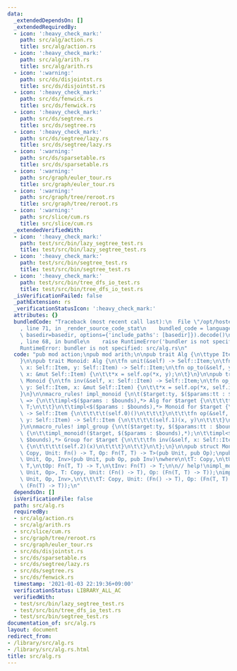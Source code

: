 ```yaml
---
data:
  _extendedDependsOn: []
  _extendedRequiredBy:
  - icon: ':heavy_check_mark:'
    path: src/alg/action.rs
    title: src/alg/action.rs
  - icon: ':heavy_check_mark:'
    path: src/alg/arith.rs
    title: src/alg/arith.rs
  - icon: ':warning:'
    path: src/ds/disjointst.rs
    title: src/ds/disjointst.rs
  - icon: ':heavy_check_mark:'
    path: src/ds/fenwick.rs
    title: src/ds/fenwick.rs
  - icon: ':heavy_check_mark:'
    path: src/ds/segtree.rs
    title: src/ds/segtree.rs
  - icon: ':heavy_check_mark:'
    path: src/ds/segtree/lazy.rs
    title: src/ds/segtree/lazy.rs
  - icon: ':warning:'
    path: src/ds/sparsetable.rs
    title: src/ds/sparsetable.rs
  - icon: ':warning:'
    path: src/graph/euler_tour.rs
    title: src/graph/euler_tour.rs
  - icon: ':warning:'
    path: src/graph/tree/reroot.rs
    title: src/graph/tree/reroot.rs
  - icon: ':warning:'
    path: src/slice/cum.rs
    title: src/slice/cum.rs
  _extendedVerifiedWith:
  - icon: ':heavy_check_mark:'
    path: test/src/bin/lazy_segtree_test.rs
    title: test/src/bin/lazy_segtree_test.rs
  - icon: ':heavy_check_mark:'
    path: test/src/bin/segtree_test.rs
    title: test/src/bin/segtree_test.rs
  - icon: ':heavy_check_mark:'
    path: test/src/bin/tree_dfs_io_test.rs
    title: test/src/bin/tree_dfs_io_test.rs
  _isVerificationFailed: false
  _pathExtension: rs
  _verificationStatusIcon: ':heavy_check_mark:'
  attributes: {}
  bundledCode: "Traceback (most recent call last):\n  File \"/opt/hostedtoolcache/Python/3.9.1/x64/lib/python3.9/site-packages/onlinejudge_verify/documentation/build.py\"\
    , line 71, in _render_source_code_stat\n    bundled_code = language.bundle(stat.path,\
    \ basedir=basedir, options={'include_paths': [basedir]}).decode()\n  File \"/opt/hostedtoolcache/Python/3.9.1/x64/lib/python3.9/site-packages/onlinejudge_verify/languages/user_defined.py\"\
    , line 68, in bundle\n    raise RuntimeError('bundler is not specified: {}'.format(path.as_posix()))\n\
    RuntimeError: bundler is not specified: src/alg.rs\n"
  code: "pub mod action;\npub mod arith;\n\npub trait Alg {\n\ttype Item: Copy;\n\
    }\n\npub trait Monoid: Alg {\n\tfn unit(&self) -> Self::Item;\n\tfn op(&self,\
    \ x: Self::Item, y: Self::Item) -> Self::Item;\n\tfn op_to(&self, y: Self::Item,\
    \ x: &mut Self::Item) {\n\t\t*x = self.op(*x, y);\n\t}\n}\n\npub trait Group:\
    \ Monoid {\n\tfn inv(&self, x: Self::Item) -> Self::Item;\n\tfn op_inv_to(&self,\
    \ y: Self::Item, x: &mut Self::Item) {\n\t\t*x = self.op(*x, self.inv(y))\n\t\
    }\n}\n\nmacro_rules! impl_monoid {\n\t($target:ty, $($params:tt : $bounds:tt),*)\
    \ => {\n\t\timpl<$($params : $bounds),*> Alg for $target {\n\t\t\ttype Item =\
    \ T;\n\t\t}\n\t\timpl<$($params : $bounds),*> Monoid for $target {\n\t\t\tfn unit(&self)\
    \ -> Self::Item {\n\t\t\t\t(self.0)()\n\t\t\t}\n\t\t\tfn op(&self, x: Self::Item,\
    \ y: Self::Item) -> Self::Item {\n\t\t\t\t(self.1)(x, y)\n\t\t\t}\n\t\t}\n\t};\n\
    }\n\nmacro_rules! impl_group {\n\t($target:ty, $($params:tt : $bounds:tt),*) =>\
    \ {\n\t\timpl_monoid!($target, $($params : $bounds),*);\n\t\timpl<$($params :\
    \ $bounds),*> Group for $target {\n\t\t\tfn inv(&self, x: Self::Item) -> Self::Item\
    \ {\n\t\t\t\t(self.2)(x)\n\t\t\t}\n\t\t}\n\t};\n}\n\npub struct MonoidImpl<T:\
    \ Copy, Unit: Fn() -> T, Op: Fn(T, T) -> T>(pub Unit, pub Op);\npub struct GroupImpl<T,\
    \ Unit, Op, Inv>(pub Unit, pub Op, pub Inv)\nwhere\n\tT: Copy,\n\tUnit: Fn() ->\
    \ T,\n\tOp: Fn(T, T) -> T,\n\tInv: Fn(T) -> T;\n\n// help!\nimpl_monoid!(MonoidImpl<T,\
    \ Unit, Op>, T: Copy, Unit: (Fn() -> T), Op: (Fn(T, T) -> T));\nimpl_group!(GroupImpl<T,\
    \ Unit, Op, Inv>,\n\t\t\tT: Copy, Unit: (Fn() -> T), Op: (Fn(T, T) -> T), Inv:\
    \ (Fn(T) -> T));\n"
  dependsOn: []
  isVerificationFile: false
  path: src/alg.rs
  requiredBy:
  - src/alg/action.rs
  - src/alg/arith.rs
  - src/slice/cum.rs
  - src/graph/tree/reroot.rs
  - src/graph/euler_tour.rs
  - src/ds/disjointst.rs
  - src/ds/sparsetable.rs
  - src/ds/segtree/lazy.rs
  - src/ds/segtree.rs
  - src/ds/fenwick.rs
  timestamp: '2021-01-03 22:19:36+09:00'
  verificationStatus: LIBRARY_ALL_AC
  verifiedWith:
  - test/src/bin/lazy_segtree_test.rs
  - test/src/bin/tree_dfs_io_test.rs
  - test/src/bin/segtree_test.rs
documentation_of: src/alg.rs
layout: document
redirect_from:
- /library/src/alg.rs
- /library/src/alg.rs.html
title: src/alg.rs
---
```

